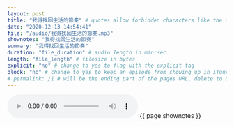 ```yaml
---
layout: post
title: "我得找回生活的節奏" # quotes allow forbidden characters like the colon
date: "2020-12-13 14:54:41"
file: "/audio/我得找回生活的節奏.mp3"
shownotes: "我得找回生活的節奏"
summary: "我得找回生活的節奏"
duration: "file_duration" # audio length in min:sec
length: "file_length" # filesize in bytes
explicit: "no" # change to yes to flag with the explicit tag
block: "no" # change to yes to keep an episode from showing up in iTunes
# permalink: /1 # will be the ending part of the pages URL, delete to default to the title
---
```


<audio controls>
<source src="{{site.url}}{{site.baseurl}}{{ page.file }}" type="audio/x-mp3">
Your browser does not support the audio element.
</audio>
{{ page.shownotes }}
